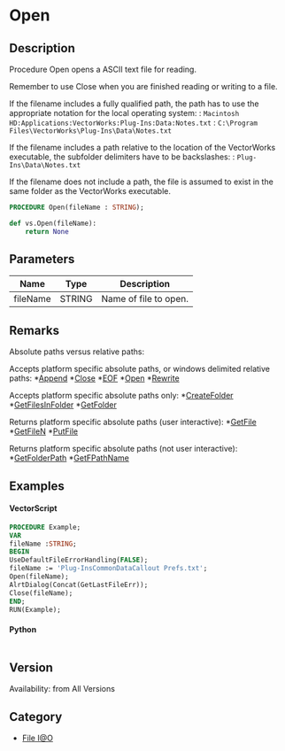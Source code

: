 # Open

## Description
Procedure Open opens a ASCII text file for reading.

Remember to use Close when you are finished reading or writing to a file.


If the filename includes a fully qualified path, the path has to use the appropriate notation for the local operating system:
: <code>Macintosh HD:Applications:VectorWorks:Plug-Ins:Data:Notes.txt</code>
: <code>C:\Program Files\VectorWorks\Plug-Ins\Data\Notes.txt</code>


If the filename includes a path relative to the location of the VectorWorks executable, the subfolder delimiters have to be backslashes:
: <code>Plug-Ins\Data\Notes.txt</code>


If the filename does not include a path, the file is assumed to exist in the same folder as the VectorWorks executable.

```pascal
PROCEDURE Open(fileName : STRING);
```

```python
def vs.Open(fileName):
    return None
```

## Parameters
|Name|Type|Description|
|---|---|---|
|fileName|STRING|Name of file to open.|

## Remarks
Absolute paths versus relative paths:

Accepts platform specific absolute paths, or windows delimited relative paths:
*[Append](Append.md)
*[Close](Close.md)
*[EOF](EOF.md)
*[Open](Open.md)
*[Rewrite](Rewrite.md)

Accepts platform specific absolute paths only:
*[CreateFolder](CreateFolder.md)
*[GetFilesInFolder](GetFilesInFolder.md)
*[GetFolder](GetFolder.md)

Returns platform specific absolute paths (user interactive):
*[GetFile](GetFile.md)
*[GetFileN](GetFileN.md)
*[PutFile](PutFile.md)

Returns platform specific absolute paths (not user interactive):
*[GetFolderPath](GetFolderPath.md)
*[GetFPathName](GetFPathName.md)

## Examples
#### VectorScript ####
```pascal
PROCEDURE Example;
VAR
fileName :STRING;
BEGIN
UseDefaultFileErrorHandling(FALSE);
fileName := 'Plug-InsCommonDataCallout Prefs.txt';
Open(fileName);
AlrtDialog(Concat(GetLastFileErr));
Close(fileName);
END;
RUN(Example);
```
#### Python ####
```python

```

## Version
Availability: from All Versions

## Category
* [File I@O](../Categories/File%20IO.md)
